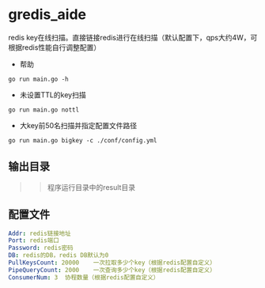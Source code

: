 # gredis_aide  

redis key在线扫描。直接链接redis进行在线扫描（默认配置下，qps大约4W，可根据redis性能自行调整配置）

- 帮助  

`go run main.go -h`

- 未设置TTL的key扫描  

`go run main.go nottl`

- 大key前50名扫描并指定配置文件路径

`go run main.go bigkey -c ./conf/config.yml`

## 输出目录

>> 程序运行目录中的result目录

## 配置文件

```yaml
Addr: redis链接地址  
Port: redis端口  
Password: redis密码  
DB: redis的DB，redis DB默认为0  
PullKeysCount: 20000    一次拉取多少个key（根据redis配置自定义）  
PipeQueryCount: 2000    一次查询多少个key（根据redis配置自定义）  
ConsumerNum: 3  协程数量（根据redis配置自定义）  
```
